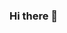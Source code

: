 ### Hi there 👋

<!--
**kiet415/kiet415** is a ✨ _special_ ✨ repository because its `README.md` (this file) appears on your GitHub profile.

My name is Kiet Nguyen and I'm a software engineer who majored in Computer Science at University of California Santa Cruz, and
pursued for additional education at App Academy to develop skills and learn more about modern technology that company uses.

At App Academy, I spent around 80-100 hours a week  furthering my skills and knowledge in React, Redux, Ruby on Rails, Javascript, MongoDB, and SQL.

In two weeks, I created a single page full stack web app where I used React and Rails to build a clone of Yelp to create a personalized experience for each user.
I also worked alongside two other engineers to create another single page web app with React and MongoDB that allows users to click on food ingredients which calls to the Spoonacular API to display recipes that can be created with those ingredients.

Here are some ideas to get you started:

- 🔭 I’m currently working on my full stack project 
- 😄 Pronouns: He/Him
- ⚡ Fun fact: I can do a one-handed cartwheel!

